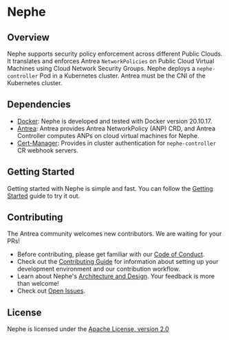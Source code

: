# Nephe

## Overview

Nephe supports security policy enforcement across different Public
Clouds. It translates and enforces Antrea `NetworkPolicies` on Public Cloud
Virtual Machines using Cloud Network Security Groups. Nephe deploys  a
`nephe-controller` Pod in a Kubernetes cluster. Antrea must be the CNI of the
Kubernetes cluster.

## Dependencies

* [Docker](https://docs.docker.com/install/): Nephe is developed and tested
  with Docker version 20.10.17.
* [Antrea](https://github.com/antrea-io/antrea/): Antrea provides Antrea
  NetworkPolicy (ANP) CRD, and Antrea Controller computes ANPs on cloud virtual
  machines for Nephe.
* [Cert-Manager](https://github.com/jetstack/cert-manager): Provides in cluster
  authentication for `nephe-controller` CR webhook servers.

## Getting Started

Getting started with Nephe is simple and fast. You can follow the
[Getting Started](docs/getting-started.md) guide to try it out.

## Contributing

The Antrea community welcomes new contributors. We are waiting for your PRs!

* Before contributing, please get familiar with our [Code of Conduct](CODE_OF_CONDUCT.md).
* Check out the [Contributing Guide](CONTRIBUTING.md) for information
  about setting up your development environment and our contribution workflow.
* Learn about Nephe's [Architecture and Design](docs/architecture.md).
  Your feedback is more than welcome!
* Check out [Open Issues](https://github.com/antrea-io/nephe/issues).

## License

Nephe is licensed under the [Apache License, version 2.0](LICENSE)
